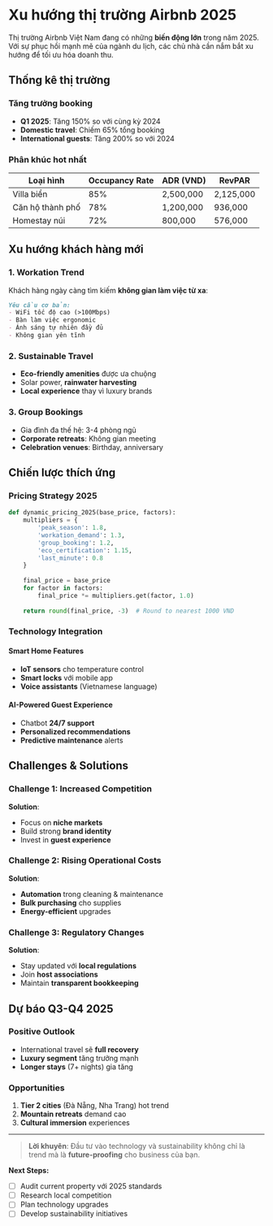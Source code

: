 # Xu hướng thị trường Airbnb 2025

Thị trường Airbnb Việt Nam đang có những **biến động lớn** trong năm 2025. Với sự phục hồi mạnh mẽ của ngành du lịch, các chủ nhà cần nắm bắt xu hướng để tối ưu hóa doanh thu.

## Thống kê thị trường

### Tăng trưởng booking
- **Q1 2025**: Tăng 150% so với cùng kỳ 2024
- **Domestic travel**: Chiếm 65% tổng booking
- **International guests**: Tăng 200% so với 2024

### Phân khúc hot nhất

| Loại hình | Occupancy Rate | ADR (VND) | RevPAR |
|-----------|----------------|-----------|---------|
| Villa biển | 85% | 2,500,000 | 2,125,000 |
| Căn hộ thành phố | 78% | 1,200,000 | 936,000 |
| Homestay núi | 72% | 800,000 | 576,000 |

## Xu hướng khách hàng mới

### 1. Workation Trend
Khách hàng ngày càng tìm kiếm **không gian làm việc từ xa**:

```markdown
Yêu cầu cơ bản:
- WiFi tốc độ cao (>100Mbps)
- Bàn làm việc ergonomic  
- Ánh sáng tự nhiên đầy đủ
- Không gian yên tĩnh
```

### 2. Sustainable Travel
- **Eco-friendly amenities** được ưa chuộng
- Solar power, **rainwater harvesting**
- **Local experience** thay vì luxury brands

### 3. Group Bookings
- Gia đình đa thế hệ: 3-4 phòng ngủ
- **Corporate retreats**: Không gian meeting
- **Celebration venues**: Birthday, anniversary

## Chiến lược thích ứng

### Pricing Strategy 2025

```python
def dynamic_pricing_2025(base_price, factors):
    multipliers = {
        'peak_season': 1.8,
        'workation_demand': 1.3,
        'group_booking': 1.2,
        'eco_certification': 1.15,
        'last_minute': 0.8
    }
    
    final_price = base_price
    for factor in factors:
        final_price *= multipliers.get(factor, 1.0)
    
    return round(final_price, -3)  # Round to nearest 1000 VND
```

### Technology Integration

#### Smart Home Features
- **IoT sensors** cho temperature control
- **Smart locks** với mobile app
- **Voice assistants** (Vietnamese language)

#### AI-Powered Guest Experience
- Chatbot **24/7 support** 
- **Personalized recommendations**
- **Predictive maintenance** alerts

## Challenges & Solutions

### Challenge 1: Increased Competition
**Solution**: 
- Focus on **niche markets**
- Build strong **brand identity**
- Invest in **guest experience**

### Challenge 2: Rising Operational Costs
**Solution**:
- **Automation** trong cleaning & maintenance
- **Bulk purchasing** cho supplies
- **Energy-efficient** upgrades

### Challenge 3: Regulatory Changes
**Solution**:
- Stay updated với **local regulations**
- Join **host associations**
- Maintain **transparent bookkeeping**

## Dự báo Q3-Q4 2025

### Positive Outlook
- International travel sẽ **full recovery**
- **Luxury segment** tăng trưởng mạnh
- **Longer stays** (7+ nights) gia tăng

### Opportunities
1. **Tier 2 cities** (Đà Nẵng, Nha Trang) hot trend
2. **Mountain retreats** demand cao
3. **Cultural immersion** experiences

---

> **Lời khuyên**: Đầu tư vào technology và sustainability không chỉ là trend mà là **future-proofing** cho business của bạn.

**Next Steps:**
- [ ] Audit current property với 2025 standards
- [ ] Research local competition
- [ ] Plan technology upgrades
- [ ] Develop sustainability initiatives
